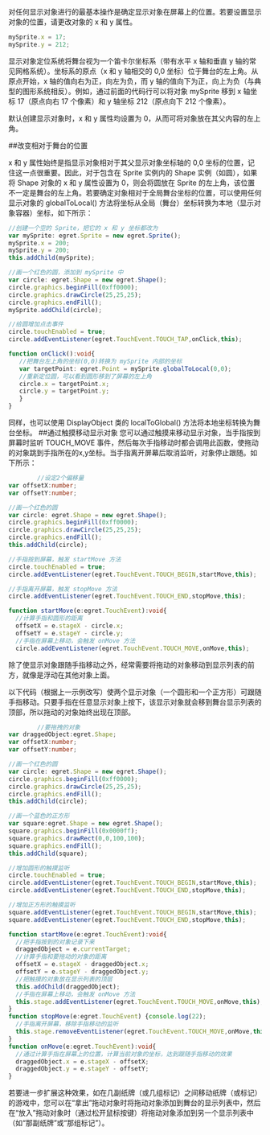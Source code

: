 对任何显示对象进行的最基本操作是确定显示对象在屏幕上的位置。若要设置显示对象的位置，请更改对象的 x 和 y 属性。
```  TypeScript
mySprite.x = 17;
mySprite.y = 212;
 ```
 显示对象定位系统将舞台视为一个笛卡尔坐标系（带有水平 x 轴和垂直 y 轴的常见网格系统）。坐标系的原点（x 和 y 轴相交的 0,0 坐标）位于舞台的左上角。从原点开始，x 轴的值向右为正，向左为负，而 y 轴的值向下为正，向上为负（与典型的图形系统相反）。例如，通过前面的代码行可以将对象 mySprite 移到 x 轴坐标 17（原点向右 17 个像素）和 y 轴坐标 212（原点向下 212 个像素）。

 默认创建显示对象时，x 和 y 属性均设置为 0，从而可将对象放在其父内容的左上角。

##改变相对于舞台的位置

 x 和 y 属性始终是指显示对象相对于其父显示对象坐标轴的 0,0 坐标的位置，记住这一点很重要。因此，对于包含在 Sprite 实例内的 Shape 实例（如圆），如果将 Shape 对象的 x 和 y 属性设置为 0，则会将圆放在 Sprite 的左上角，该位置不一定是舞台的左上角。若要确定对象相对于全局舞台坐标的位置，可以使用任何显示对象的 globalToLocal() 方法将坐标从全局（舞台）坐标转换为本地（显示对象容器）坐标，如下所示：
 ```  TypeScript
//创建一个空的 Sprite，把它的 x 和 y 坐标都改为
var mySprite: egret.Sprite = new egret.Sprite();
mySprite.x = 200;
mySprite.y = 200;
this.addChild(mySprite);

//画一个红色的圆，添加到 mySprite 中
var circle: egret.Shape = new egret.Shape();
circle.graphics.beginFill(0xff0000);
circle.graphics.drawCircle(25,25,25);
circle.graphics.endFill();
mySprite.addChild(circle);

//给圆增加点击事件
circle.touchEnabled = true;
circle.addEventListener(egret.TouchEvent.TOUCH_TAP,onClick,this);

function onClick():void{
    //把舞台左上角的坐标(0,0)转换为 mySprite 内部的坐标
    var targetPoint: egret.Point = mySprite.globalToLocal(0,0);
    //重新定位圆，可以看到圆形移到了屏幕的左上角
    circle.x = targetPoint.x;
    circle.y = targetPoint.y;
    }
}
  ```
同样，也可以使用 DisplayObject 类的 localToGlobal() 方法将本地坐标转换为舞台坐标。
##通过触摸移动显示对象
您可以通过触摸来移动显示对象，当手指按到屏幕时监听 TOUCH_MOVE 事件，然后每次手指移动时都会调用此函数，使拖动的对象跳到手指所在的x,y坐标。当手指离开屏幕后取消监听，对象停止跟随。如下所示：
```  TypeScript
        //设定2个偏移量
var offsetX:number;
var offsetY:number;

//画一个红色的圆
var circle: egret.Shape = new egret.Shape();
circle.graphics.beginFill(0xff0000);
circle.graphics.drawCircle(25,25,25);
circle.graphics.endFill();
this.addChild(circle);

//手指按到屏幕，触发 startMove 方法
circle.touchEnabled = true;
circle.addEventListener(egret.TouchEvent.TOUCH_BEGIN,startMove,this);

//手指离开屏幕，触发 stopMove 方法
circle.addEventListener(egret.TouchEvent.TOUCH_END,stopMove,this);

function startMove(e:egret.TouchEvent):void{
  //计算手指和圆形的距离
  offsetX = e.stageX - circle.x;
  offsetY = e.stageY - circle.y;
  //手指在屏幕上移动，会触发 onMove 方法
  circle.addEventListener(egret.TouchEvent.TOUCH_MOVE,onMove,this);
 ```
 除了使显示对象跟随手指移动之外，经常需要将拖动的对象移动到显示列表的前方，就像是浮动在其他对象上面。

 以下代码（根据上一示例改写）使两个显示对象（一个圆形和一个正方形）可跟随手指移动。只要手指在任意显示对象上按下，该显示对象就会移到舞台显示列表的顶部，所以拖动的对象始终出现在顶部。
 ```  TypeScript
         //要拖拽的对象
 var draggedObject:egret.Shape;
 var offsetX:number;
 var offsetY:number;

//画一个红色的圆
var circle: egret.Shape = new egret.Shape();
circle.graphics.beginFill(0xff0000);
circle.graphics.drawCircle(25,25,25);
circle.graphics.endFill();
this.addChild(circle);

 //画一个蓝色的正方形
 var square:egret.Shape = new egret.Shape();
 square.graphics.beginFill(0x0000ff);
 square.graphics.drawRect(0,0,100,100);
 square.graphics.endFill();
 this.addChild(square);

 //增加圆形的触摸监听
 circle.touchEnabled = true;
 circle.addEventListener(egret.TouchEvent.TOUCH_BEGIN,startMove,this);
 circle.addEventListener(egret.TouchEvent.TOUCH_END,stopMove,this);

 //增加正方形的触摸监听
 square.addEventListener(egret.TouchEvent.TOUCH_BEGIN,startMove,this);
 square.addEventListener(egret.TouchEvent.TOUCH_END,stopMove,this);

 function startMove(e:egret.TouchEvent):void{
   //把手指按到的对象记录下来
   draggedObject = e.currentTarget;
   //计算手指和要拖动的对象的距离
   offsetX = e.stageX - draggedObject.x;
   offsetY = e.stageY - draggedObject.y;
   //把触摸的对象放在显示列表的顶层
   this.addChild(draggedObject);
   //手指在屏幕上移动，会触发 onMove 方法
   this.stage.addEventListener(egret.TouchEvent.TOUCH_MOVE,onMove,this);
 }
 function stopMove(e:egret.TouchEvent) {console.log(22);
   //手指离开屏幕，移除手指移动的监听
   this.stage.removeEventListener(egret.TouchEvent.TOUCH_MOVE,onMove,this);
 }
 function onMove(e:egret.TouchEvent):void{
   //通过计算手指在屏幕上的位置，计算当前对象的坐标，达到跟随手指移动的效果
   draggedObject.x = e.stageX - offsetX;
   draggedObject.y = e.stageY - offsetY;
 }
  ```
  若要进一步扩展这种效果，如在几副纸牌（或几组标记）之间移动纸牌（或标记）的游戏中，您可以在“拿出”拖动对象时将拖动对象添加到舞台的显示列表中，然后在“放入”拖动对象时（通过松开鼠标按键）将拖动对象添加到另一个显示列表中（如“那副纸牌”或“那组标记”）。
